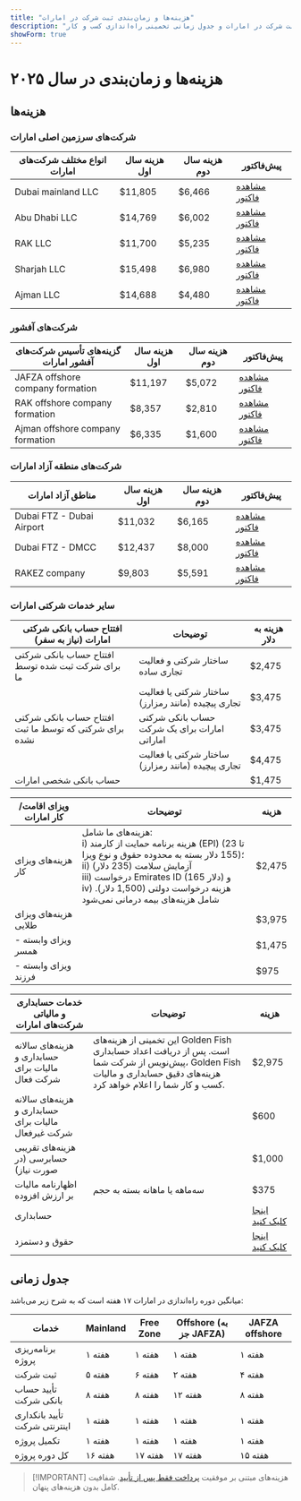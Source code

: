 ```yaml
---
title: "هزینه‌ها و زمان‌بندی ثبت شرکت در امارات"
description: "متخصصان در راه‌اندازی شرکت‌های اماراتی. هزینه‌های ثبت شرکت در امارات و جدول زمانی تخمینی راه‌اندازی کسب و کار."
showForm: true
---
```


# هزینه‌ها و زمان‌بندی در سال ۲۰۲۵

## هزینه‌ها

### شرکت‌های سرزمین اصلی امارات

| انواع مختلف شرکت‌های امارات | هزینه سال اول | هزینه سال دوم | پیش‌فاکتور |
| -------------------------- | ----------- | ----------- | ---------------------------------------------------------------------------------------------------------------- |
| Dubai mainland LLC | $11,805 | $6,466 | [مشاهده فاکتور](https://docs.google.com/document/d/17zrplxsKNhqfC8AGuqbiAzR_1QXutglx_zeaSEys7-E/edit?usp=sharing) |
| Abu Dhabi LLC | $14,769 | $6,002 | [مشاهده فاکتور](/resources/contacts) |
| RAK LLC | $11,700 | $5,235 | [مشاهده فاکتور](/resources/contacts) |
| Sharjah LLC | $15,498 | $6,980 | [مشاهده فاکتور](/resources/contacts) |
| Ajman LLC | $14,688 | $4,480 | [مشاهده فاکتور](/resources/contacts) |

### شرکت‌های آفشور

| گزینه‌های تأسیس شرکت‌های آفشور امارات | هزینه سال اول | هزینه سال دوم | پیش‌فاکتور |
| ------------------------------------------ | ----------- | ----------- | ----------------------------------- |
| JAFZA offshore company formation | $11,197 | $5,072 | [مشاهده فاکتور](/resources/contacts) |
| RAK offshore company formation | $8,357 | $2,810 | [مشاهده فاکتور](/resources/contacts) |
| Ajman offshore company formation | $6,335 | $1,600 | [مشاهده فاکتور](/resources/contacts) |

### شرکت‌های منطقه آزاد امارات

| مناطق آزاد امارات | هزینه سال اول | هزینه سال دوم | پیش‌فاکتور |
| ------------------------- | ----------- | ----------- | ----------------------------------- |
| Dubai FTZ - Dubai Airport | $11,032 | $6,165 | [مشاهده فاکتور](/resources/contacts) |
| Dubai FTZ - DMCC | $12,437 | $8,000 | [مشاهده فاکتور](/resources/contacts) |
| RAKEZ company | $9,803 | $5,591 | [مشاهده فاکتور](/resources/contacts) |

### سایر خدمات شرکتی امارات

| افتتاح حساب بانکی شرکتی امارات (نیاز به سفر) | توضیحات | هزینه به دلار |
| --------------------------------------------------------------- | -------------------------------------------------------------- | ----------- |
| افتتاح حساب بانکی شرکتی برای شرکت ثبت شده توسط ما | ساختار شرکتی و فعالیت تجاری ساده | $2,475 |
| | ساختار شرکتی یا فعالیت تجاری پیچیده (مانند رمزارز) | $3,475 |
| افتتاح حساب بانکی شرکتی برای شرکتی که توسط ما ثبت نشده | حساب بانکی شرکتی امارات برای یک شرکت اماراتی | $3,475 |
| | ساختار شرکتی یا فعالیت تجاری پیچیده (مانند رمزارز) | $4,475 |
| حساب بانکی شخصی امارات | | $1,475 |

| ویزای اقامت/کار امارات | توضیحات | هزینه |
| ----------------------------- | -------------------------------------------------------------------------------------------------------------------------------------------------------------------------------------------------------------------------------------------------------------------------------------------------- | ------ |
| هزینه‌های ویزای کار | هزینه‌های ما شامل:<br/>i) هزینه برنامه حمایت از کارمند (EPI) (23 تا 155 دلار بسته به محدوده حقوق و نوع ویزا)؛<br/>ii) آزمایش سلامت (235 دلار)<br/>iii) درخواست Emirates ID (165 دلار) و<br/>iv) هزینه درخواست دولتی (1,500 دلار). شامل هزینه‌های بیمه درمانی نمی‌شود | $2,475 |
| هزینه‌های ویزای طلایی | | $3,975 |
| ویزای وابسته - همسر | | $1,475 |
| ویزای وابسته - فرزند | | $975 |

| خدمات حسابداری و مالیاتی شرکت‌های امارات | توضیحات | هزینه |
| ---------------------------------------------------- | ---------------------------------------------------------------------------------------------------------------------------------------------------------------------------------------------------- | --------------- |
| هزینه‌های سالانه حسابداری و مالیات برای شرکت فعال | این تخمینی از هزینه‌های Golden Fish است. پس از دریافت اعداد حسابداری پیش‌نویس از شرکت شما، Golden Fish هزینه‌های دقیق حسابداری و مالیات کسب و کار شما را اعلام خواهد کرد. | $2,975 |
| هزینه‌های سالانه حسابداری و مالیات برای شرکت غیرفعال | | $600 |
| هزینه‌های تقریبی حسابرسی (در صورت نیاز) | | $1,000 |
| اظهارنامه مالیات بر ارزش افزوده | سه‌ماهه یا ماهانه بسته به حجم | $375 |
| حسابداری | | [اینجا کلیک کنید](#) |
| حقوق و دستمزد | | [اینجا کلیک کنید](#) |

## جدول زمانی

میانگین دوره راه‌اندازی در امارات ۱۷ هفته است که به شرح زیر می‌باشد:

| خدمات                             | Mainland | Free Zone | Offshore (به جز JAFZA) | JAFZA offshore |
| --------------------------------- | -------- | --------- | --------------------- | -------------- |
| برنامه‌ریزی پروژه                 | ۱ هفته   | ۱ هفته    | ۱ هفته                | ۱ هفته         |
| ثبت شرکت                          | ۵ هفته   | ۶ هفته    | ۲ هفته                | ۴ هفته         |
| تأیید حساب بانکی شرکت            | ۸ هفته   | ۸ هفته    | ۱۲ هفته               | ۸ هفته         |
| تأیید بانکداری اینترنتی شرکت    | ۱ هفته   | ۱ هفته    | ۱ هفته                | ۱ هفته         |
| تکمیل پروژه                       | ۱ هفته   | ۱ هفته    | ۱ هفته                | ۱ هفته         |
| کل دوره پروژه                     | ۱۶ هفته  | ۱۷ هفته   | ۱۷ هفته               | ۱۵ هفته        |

> [!IMPORTANT] هزینه‌های مبتنی بر موفقیت
> [پرداخت فقط پس از تأیید](../benefits/success-based-fees.md). شفافیت کامل بدون هزینه‌های پنهان.